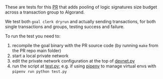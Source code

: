 These are tests for this [PR](https://github.com/algorand/go-algorand/pull/6057) that adds pooling of logic signatures size budget across a transaction group to Algorand.

We test both `goal clerk dryrun` and actually sending transactions, for both single transactions and groups, testing success and failure.

To run the test you need to:
1) recompile the goal binary with the PR source code (by running `make` from the PR repo main folder)
2) start a local private network
3) edit the private network configuration at the top of [devnet.py](https://github.com/giuliop/test-lsig-size-pooling/blob/main/devnet.py)
4) run the script at [test.py](https://github.com/giuliop/test-lsig-size-pooling/blob/main/test.py); e.g. if using [pipenv](https://pipenv.pypa.io/) to manage virtual envs with `pipenv run python test.py`
